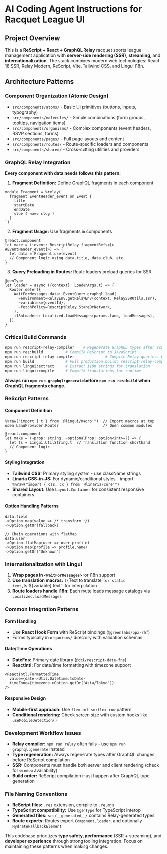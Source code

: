 # AI Coding Agent Instructions for Racquet League UI

## Project Overview

This is a **ReScript + React + GraphQL Relay** racquet sports league management application with **server-side rendering (SSR)**, **streaming**, and **internationalization**. The stack combines modern web technologies: React 18 SSR, Relay Modern, ReScript, Vite, Tailwind CSS, and Lingui i18n.

## Architecture Patterns

### Component Organization (Atomic Design)

- `src/components/atoms/` - Basic UI primitives (buttons, inputs, typography)
- `src/components/molecules/` - Simple combinations (form groups, tooltips, navigation items)
- `src/components/organisms/` - Complex components (event headers, RSVP sections, forms)
- `src/components/pages/` - Full page layouts and content
- `src/components/routes/` - Route-specific loaders and components
- `src/components/shared/` - Cross-cutting utilities and providers

### GraphQL Relay Integration

**Every component with data needs follows this pattern:**

1. **Fragment Definition:** Define GraphQL fragments in each component

```rescript
module Fragment = %relay(`
  fragment EventHeader_event on Event {
    title
    startDate
    endDate
    club { name slug }
  }
`)
```

2. **Fragment Usage:** Use fragments in components

```rescript
@react.component
let make = (~event: RescriptRelay.fragmentRefs<[> #EventHeader_event]>) => {
  let data = Fragment.use(event)
  // Component logic using data.title, data.club, etc.
}
```

3. **Query Preloading in Routes:** Route loaders preload queries for SSR

```rescript
@genType
let loader = async ({context}: LoaderArgs.t) => {
  Router.defer({
    WaitForMessages.data: EventQuery_graphql.load(
      ~environment=RelayEnv.getRelayEnv(context, RelaySSRUtils.ssr),
      ~variables={eventId},
      ~fetchPolicy=RescriptRelay.StoreOrNetwork,
    ),
    i18nLoaders: Localized.loadMessages(params.lang, loadMessages),
  })
}
```

### Critical Build Commands

```bash
npm run rescript-relay-compiler    # Regenerate GraphQL types after schema changes
npm run res:build          # Compile ReScript to JavaScript
npm run rescript-relay-compiler              # Compile Relay queries. Use this instead of the standard `npm run relay` command.
npm run build              # Full production build: rescript-relay-compiler + vite builds
npm run lingui:extract     # Extract i18n strings for translation
npm run lingui:compile     # Compile translations for runtime
```

**Always run `npm run graphql:generate` before `npm run res:build` when GraphQL fragments change.**

### ReScript Patterns

#### Component Definition

```rescript
%%raw("import { t } from '@lingui/macro'")  // Import macros at top
open LangProvider.Router                    // Open common modules

@react.component
let make = (~prop: string, ~optionalProp: option<int>=?) => {
  let ts = Lingui.UtilString.t  // Translation function shorthand
  // Component logic
}
```

#### Styling Integration

- **Tailwind CSS:** Primary styling system - use className strings
- **Linaria CSS-in-JS:** For dynamic/conditional styles - import `%%raw("import { css, cx } from '@linaria/core'")`
- **Shared Layout:** Use `Layout.Container` for consistent responsive containers

#### Option Handling Patterns

```rescript
data.field
->Option.map(value => /* transform */)
->Option.getOr(fallback)

// Chain operations with flatMap
data.user
->Option.flatMap(user => user.profile)
->Option.map(profile => profile.name)
->Option.getOr("Unknown")
```

### Internationalization with Lingui

1. **Wrap pages in `<WaitForMessages>`** for i18n support
2. **Use translation macros:** `t\`Text to translate\``for static text,`ts\`${variable} text\`` for interpolation
3. **Route loaders handle i18n:** Each route loads message catalogs via `Localized.loadMessages`

### Common Integration Patterns

#### Form Handling

- Use **React Hook Form** with ReScript bindings (`@greenlabs/ppx-rhf`)
- Forms typically in `organisms/` directory with validation schemas

#### Date/Time Operations

- **DateFns:** Primary date library (`@dck/rescript-date-fns`)
- **ReactIntl:** For date/time formatting with timezone support

```rescript
<ReactIntl.FormattedTime
  value={date->Util.Datetime.toDate}
  timeZone={timezone->Option.getOr("Asia/Tokyo")}
/>
```

#### Responsive Design

- **Mobile-first approach:** Use `flex-col sm:flex-row` pattern
- **Conditional rendering:** Check screen size with custom hooks like `useMobileDetection()`

### Development Workflow Issues

- **Relay compiler:** `npm run relay` often fails - use `npm run graphql:generate` instead
- **Type regeneration:** Always regenerate types after GraphQL changes before ReScript compilation
- **SSR:** Components must handle both server and client rendering (check for `window` availability)
- **Build order:** ReScript compilation must happen after GraphQL type generation

### File Naming Conventions

- **ReScript files:** `.res` extension, compile to `.re.mjs`
- **TypeScript compatibility:** Use `@genType` for TypeScript interop
- **Generated files:** `src/__generated__/` contains Relay-generated types
- **Route exports:** Routes export `Component`, `loader`, and optionally `HydrateFallbackElement`

This codebase prioritizes **type safety**, **performance** (SSR + streaming), and **developer experience** through strong tooling integration. Focus on maintaining these patterns when making changes.
